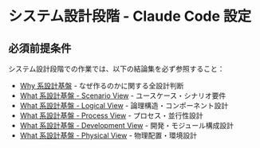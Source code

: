 # システム設計段階 - Claude Code 設定

## 必須前提条件

システム設計段階での作業では、以下の結論集を必ず参照すること：

- [Why 系設計基盤](../11-why-conclusion.md) - なぜ作るのかに関する全設計判断
- [What 系設計基盤 - Scenario View](../21-01-scenario-view.md) - ユースケース・シナリオ要件
- [What 系設計基盤 - Logical View](../21-02-logical-view.md) - 論理構造・コンポーネント設計
- [What 系設計基盤 - Process View](../21-03-process-view.md) - プロセス・並行性設計
- [What 系設計基盤 - Development View](../21-04-development-view.md) - 開発・モジュール構成設計
- [What 系設計基盤 - Physical View](../21-05-physical-view.md) - 物理配置・環境設計
